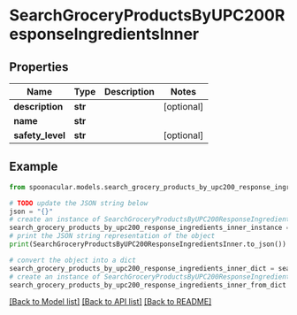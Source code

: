 # SearchGroceryProductsByUPC200ResponseIngredientsInner


## Properties

Name | Type | Description | Notes
------------ | ------------- | ------------- | -------------
**description** | **str** |  | [optional] 
**name** | **str** |  | 
**safety_level** | **str** |  | [optional] 

## Example

```python
from spoonacular.models.search_grocery_products_by_upc200_response_ingredients_inner import SearchGroceryProductsByUPC200ResponseIngredientsInner

# TODO update the JSON string below
json = "{}"
# create an instance of SearchGroceryProductsByUPC200ResponseIngredientsInner from a JSON string
search_grocery_products_by_upc200_response_ingredients_inner_instance = SearchGroceryProductsByUPC200ResponseIngredientsInner.from_json(json)
# print the JSON string representation of the object
print(SearchGroceryProductsByUPC200ResponseIngredientsInner.to_json())

# convert the object into a dict
search_grocery_products_by_upc200_response_ingredients_inner_dict = search_grocery_products_by_upc200_response_ingredients_inner_instance.to_dict()
# create an instance of SearchGroceryProductsByUPC200ResponseIngredientsInner from a dict
search_grocery_products_by_upc200_response_ingredients_inner_from_dict = SearchGroceryProductsByUPC200ResponseIngredientsInner.from_dict(search_grocery_products_by_upc200_response_ingredients_inner_dict)
```
[[Back to Model list]](../README.md#documentation-for-models) [[Back to API list]](../README.md#documentation-for-api-endpoints) [[Back to README]](../README.md)


